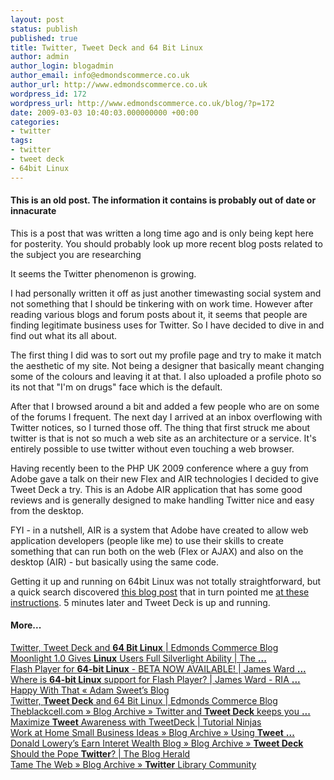 ```yaml
---
layout: post
status: publish
published: true
title: Twitter, Tweet Deck and 64 Bit Linux
author: admin
author_login: blogadmin
author_email: info@edmondscommerce.co.uk
author_url: http://www.edmondscommerce.co.uk
wordpress_id: 172
wordpress_url: http://www.edmondscommerce.co.uk/blog/?p=172
date: 2009-03-03 10:40:03.000000000 +00:00
categories:
- twitter
tags:
- twitter
- tweet deck
- 64bit Linux
---
```

<div class="oldpost"><h4>This is an old post. The information it contains is probably out of date or innacurate</h4>
<p>
This is a post that was written a long time ago and is only being kept here for posterity.
You should probably look up more recent blog posts related to the subject you are researching
</p>
</div>
It seems the Twitter phenomenon is growing.

I had personally written it off as just another timewasting social system and not something that I should be tinkering with on work time. However after reading various blogs and forum posts about it, it seems that people are finding legitimate business uses for Twitter. So I have decided to dive in and find out what its all about.

The first thing I did was to sort out my profile page and try to make it match the aesthetic of my site. Not being a designer that basically meant changing some of the colours and leaving it at that. I also uploaded a profile photo so its not that "I'm on drugs" face which is the default.

After that I browsed around a bit and added a few people who are on some of the forums I frequent. The next day I arrived at an inbox overflowing with Twitter notices, so I turned those off. The thing that first struck me about twitter is that is not so much a web site as an architecture or a service. It's entirely possible to use twitter without even touching a web browser. 

Having recently been to the PHP UK 2009 conference where a guy from Adobe gave a talk on their new Flex and AIR technologies I decided to give Tweet Deck a try. This is an Adobe AIR application that has some good reviews and is generally designed to make handling Twitter nice and easy from the desktop.

FYI - in a nutshell, AIR is a system that Adobe have created to allow web application developers (people like me) to use their skills to create something that can run both on the web (Flex or AJAX) and also on the desktop (AIR) - but basically using the same code.

Getting it up and running on 64bit Linux was not totally straightforward, but a quick search discovered <a href="http://truthseekernz.blogspot.com/2009/02/tweetdeck-on-64bit-linux.html" rel="nofollow">this blog post</a> that in turn pointed me <a href="http://www.ossramblings.com/tweetdeck_in_64_bit_ubuntu" rel="nofollow">at these instructions</a>. 5 minutes later and Tweet Deck is up and running.<h4>More...</h4><a href="http://www.edmondscommerce.co.uk/blog/twitter/twitter-tweet-deck-and-64-bit-linux/" rel="nofollow">Twitter, Tweet Deck and <b>64 Bit Linux</b> | Edmonds Commerce Blog</a><br><a href="http://www.blogpirate.org/2009/03/01/moonlight-10-gives-linux-users-full-silverlight-ability/" rel="nofollow">Moonlight 1.0 Gives <b>Linux</b> Users Full Silverlight Ability | The <b>...</b></a><br><a href="http://www.jamesward.com/blog/2008/11/17/flash-player-for-64-bit-linux-beta-now-available/" rel="nofollow">Flash Player for <b>64-bit Linux</b> - BETA NOW AVAILABLE! | James Ward <b>...</b></a><br><a href="http://www.jamesward.com/blog/2008/05/16/where-is-64-bit-linux-support-for-flash-player/" rel="nofollow">Where is <b>64-bit Linux</b> support for Flash Player? | James Ward - RIA <b>...</b></a><br><a href="http://blog.adamsweet.org/?p=321" rel="nofollow">Happy With That « Adam Sweet’s Blog</a><br><a href="http://www.edmondscommerce.co.uk/blog/twitter/twitter-tweet-deck-and-64-bit-linux/" rel="nofollow">Twitter, <b>Tweet Deck</b> and 64 Bit Linux | Edmonds Commerce Blog</a><br><a href="http://theblackcell.com/blogs/?p=7634" rel="nofollow">Theblackcell.com » Blog Archive » Twitter and <b>Tweet Deck</b> keeps you <b>...</b></a><br><a href="http://tutorialninjas.net/2009/03/02/maximize-tweet-awareness-with-tweetdck/" rel="nofollow">Maximize <b>Tweet</b> Awareness with TweetDeck | Tutorial Ninjas</a><br><a href="http://www.yenommarketinginc.com/blog/?p=389" rel="nofollow">Work at Home Small Business Ideas » Blog Archive » Using <b>Tweet</b> <b>...</b></a><br><a href="http://earnnetwealth.com/blog/?p=25" rel="nofollow">Donald Lowery’s Earn Interet Wealth Blog » Blog Archive » <b>Tweet Deck</b></a><br><a href="http://www.blogherald.com/2009/03/02/should-the-pope-twitter/" rel="nofollow">Should the Pope <b>Twitter</b>? | The Blog Herald</a><br><a href="http://tametheweb.com/2009/03/02/twitter-library-community/" rel="nofollow">Tame The Web » Blog Archive » <b>Twitter</b> Library Community</a><br>
